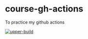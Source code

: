 # course-gh-actions
To practice my github actions

[![upper-build](https://github.com/siresquire/couse-gh-actions/actions/workflows/upper-build.yml/badge.svg)](https://github.com/siresquire/couse-gh-actions/actions/workflows/upper-build.yml)
